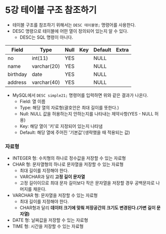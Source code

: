 # 5강 테이블 구조 참조하기
- 테이블 구조를 참조하기 위해서는 `DESC 테이블명;` 명령어를 사용한다.
- DESC 명령으로 테이블에 어떤 열이 정의되어 있는지 알 수 있다.
  - DESC는 SQL 명령이 아니다.

| Field | Type | Null | Key | Default | Extra |
|----------|-------------|------|-----|---------|-------|
| no | int(11) | YES |  | NULL |  |
| name | varchar(20) | YES |  | NULL |  |
| birthday | date | YES |  | NULL |  |
| address | varchar(40) | YES |  | NULL |  |

- MySQL에서 `DESC simple21;` 명령어를 입력하면 위와 같은 결과가 나온다.
  - Field: 열 이름
  - Type: 해당 열의 자료형(괄호안은 최대 길이를 뜻한다.)
  - Null: NULL 값을 허용하는지 안하는지를 나타내는 제약사항(YES - NULL 허용)
  - Key: 해당 열이 '키'로 지정되어 있는지 나타냄
  - Default: 해당 열에 주어진 '기본값'(생략했을 때 적용되는 값)

### 자료형
- INTEGER 형: 수치형의 하나로 정수값을 저장할 수 있는 자료형
- CHAR 형: 문자열형의 하나로 문자열을 저장할 수 있는 자료형
  - 최대 길이를 지정해야 한다.
  - VARCHAR과 달리 **고정 길이 문자열**
  - 고정 길이이므로 최대 문자 길이보다 작은 문자열을 저장할 경우 공백문자로 나머지를 채운다.
- VARCHAR 형: 문자열을 저장할 수 있는 자료형
  - 최대 길이를 지정해야 한다.
  - CHAR형과 달리 **데이터 크기에 맞춰 저장공간의 크기도 변경된다.(가변 길이 문자열)**
- DATE 형: 날짜값을 저장할 수 있는 자료형
- TIME 형: 시간을 저장할 수 있는 자료형
